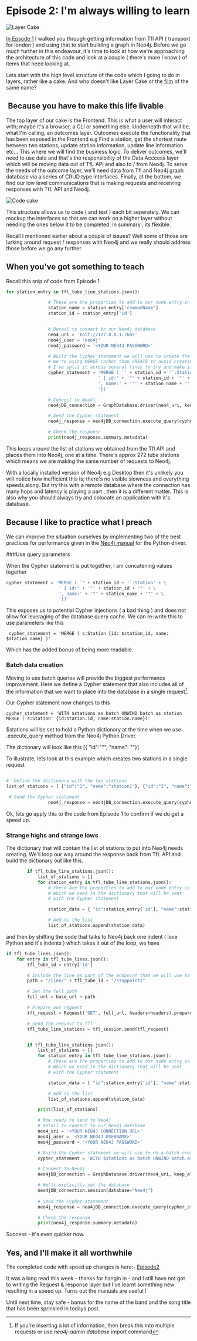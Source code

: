 # Episode 2: I'm always willing to learn

![Layer Cake](/img/tflTube/layered-cake.png)

[In Epsode 1](https://www.pm50plus.com/2023/10/13/python-neo4j-and-the-tube.html) I walked you through getting information from Tfl API ( transport for london ) and using that to start building a graph in Neo4j.  Before we go much further in this endeavour, it's time to look at how we're approaching the architecture of this code and look at a couple ( there's more I know ) of items that need looking at.

Lets start with the high level structure of the code which I going to do in layers, rather like a cake.  And who doesn't like Layer Cake or the [film](https://en.wikipedia.org/wiki/Layer_Cake_(film)) of the same name?

##  Because you have to make this life livable

The top layer of our cake is the Frontend.  This is what a user will interact with;  maybe it's a browser, a CLI or something else. Underneath that will be, what I'm calling, an outcomes layer.  Outcomes execute the functionality that has been exposed in the Frontend  e.g Find a station, get the shortest route between two stations, update station information, update line information  etc... This where we will find the business logic.  To deliver outcomes, we'll need to use data and that's the responsibility of the Data Acccess layer which will be moving data out of TfL API and also to / from Neo4j. To serve the needs of the outcome layer, we'll need data from Tfl and Neo4j graph database via a series of CRUD type interfaces.  Finally, at the bottom, we find our low level communications that is making requests and receiving responses with TfL API and Neo4j. 

![Code cake](/img/tflTube/CodeCake.png)

This structure allows us to code ( and test ) each bit seperately.  We can mockup the interfaces so that we can work on a higher layer without needing the ones below it to be completed.  In summary , its flexible.

 
Recall I mentioned earlier about a couple of issues?  Well some of those are lurking around request / responses with Neo4j and we really should address those before we go any further. 


## When you've got something to teach

Recall this snip of code from Episode 1

```python
for station_entry in tfl_tube_line_stations.json():

                # These are the properties to add to our node entry in Neo4j
                station_name = station_entry['commonName']
                station_id = station_entry['id']


                # Detail to connect to our Neo4j database
                neo4_uri = 'bolt://127.0.0.1:7687'
                neo4j_user = 'neo4j'
                neo4j_password = '<YOUR NEO4J PASSWORD>'

                # Build the Cypher statement we will use to create the station entry as a node
                # We're using MERGE rather than CREATE to avoid creating duplicate stations.
                # I've split it across several lines to try and make it easier to read
                cypher_statement = 'MERGE ( `' + station_id + '`:Station' + \
                                   ' { id:' + '"' + station_id + '"' + \
                                   ', name:' + '"' + station_name + '"' + \
                                   '})'

                # Connect to Neo4j
                neo4jDB_connection = GraphDatabase.driver(neo4_uri, keep_alive=True, auth=(neo4j_user, neo4j_password))

                # Send the Cypher statement
                neo4j_response = neo4jDB_connection.execute_query(cypher_statement)

                # Check the response
                print(neo4j_response.summary.metadata)
```

This loops around the list of stations we obtained from the Tfl API and places them into Neo4j, one at a time.  There's approx 272 tube stations which means we are making the same number of requests to Neo4j.

With a locally installed version of Neo4j e.g Desktop then it's unlikely you will notice how inefficient this is; there's no visible slowness and everything speeds along.  But try this with a remote database where the connection has many hops and latency is playing a part , then it is a different matter.  This is also why you should always try and colocate an application with it's database. 


## Because I like to practice what I preach

We can  improve the situation ourselves by implementing two of the best practices for performance given in the [Neo4j manual](https://neo4j.com/docs/python-manual/current/performance/) for the Python driver. 

###Use query parameters

When the Cypher statement is put together, I am concatening values together
```python
cypher_statement = 'MERGE ( `' + station_id + '`:Station' + \
                    ' { id:' + '"' + station_id + '"' + \
                    ', name:' + '"' + station_name + '"' + \
                    '})'
```
This exposes us to potential Cypher injections ( a bad thing ) and does not allow for leveraging of the database query cache.  We can re-write this to use parameters like this

```
 cypher_statement = 'MERGE ( s:Station {id: $station_id, name: $station_name} )'
```

Which has the added bonus of being more readable.


### Batch data creation

Moving to use batch queries will provide the biggest performance improvement.  Here we define a Cypher statement that also includes all of the information that we want to place into the database in a single request[^1].

Our Cypher statement now changes to this
```
cypher_statement = 'WITH $stations as batch UNWIND batch as station MERGE ( s:Station' {id:station.id, name:station.name})'
```
$stations will be set to hold a Python dictionary at the time when we use .execute_query method from the Neo4j Python Driver. 

The dictionary will look like this  [{ "id":""", "name": ""}]

To illustrate, lets look at this example which creates two stations in a single request

```python

#  Define the dictionary with the two stations 
list_of_stations = [ {"id":"1", "name":"station1"}, {"id":"2", "name":"station2"}]

 # Send the Cypher statement
                neo4j_response = neo4jDB_connection.execute_query(cypher_statement, stations=list_of_stations)
```

Ok, lets go apply this to the code from Episode 1 to confirm if we do get a speed up. 


### Strange highs and strange lows

The dictionary that will contain the list of stations to put into Neo4j needs creating.  We'll loop our way around the response back from TfL API and build the dictionary out like this.

```python
        if tfl_tube_line_stations.json():
            list_of_stations = []
            for station_entry in tfl_tube_line_stations.json():
                # These are the properties to add to our node entry in Neo4j
                # Which we need in the dictionary that will be sent
                # with the Cypher statement

                station_data = { "id":station_entry['id'], "name":station_entry['commonName']  }

                # Add to the list
                list_of_stations.append(station_data)
```

and then by shifting the code that talks to Neo4j back one indent ( love Python and it's indents ) which takes it out of the loop, we have


```python
if tfl_tube_lines.json():
    for entry in tfl_tube_lines.json():
        tfl_tube_id = entry['id']

        # Include the line as part of the endpoint that we will use to get the stations
        path = "/line/" + tfl_tube_id + "/stoppoints"

        # Set the full path
        full_url = base_url + path

        # Prepare our request
        tfl_request = Request('GET', full_url, headers=headers).prepare()

        # Send the request to Tfl
        tfl_tube_line_stations = tfl_session.send(tfl_request)


        if tfl_tube_line_stations.json():
            list_of_stations = []
            for station_entry in tfl_tube_line_stations.json():
                # These are the properties to add to our node entry in Neo4j
                # Which we need in the dictionary that will be sent
                # with the Cypher statement

                station_data = { "id":station_entry['id'], "name":station_entry['commonName']  }

                # Add to the list
                list_of_stations.append(station_data)

            print(list_of_stations)

            # Now ready to send to Neo4j
            # Detail to connect to our Neo4j database
            neo4_uri = '<YOUR NEO4J CONNECTION URL>'
            neo4j_user = '<YOUR NEO4J USERNAME>'
            neo4j_password = '<YOUR NEO4J PASSWORD>'

            # Build the Cypher statement we will use to do a batch creation 
            cypher_statement = 'WITH $stations as batch UNWIND batch as station MERGE ( s:Station {id: station.id, name: station.name})'

            # Connect to Neo4j
            neo4jDB_connection = GraphDatabase.driver(neo4_uri, keep_alive=True, auth=(neo4j_user, neo4j_password))

            # We'll explicitly set the database
            neo4jDB_connection.session(database="Neo4j")
    
            # Send the Cypher statement
            neo4j_response = neo4jDB_connection.execute_query(cypher_statement, stations=list_of_stations)

            # Check the response
            print(neo4j_response.summary.metadata)


```
Success - it's even quicker now. 

## Yes, and I'll make it all worthwhile

The completed code with speed up changes is here:- [Episode2](/code/2023-10-27_code.py )

It was a long read this week - thanks for hangin in - and I still have not got to writing the Request & response layer but I've learnt something new resulting in a speed up.  Turns out the manuals are useful !

Until next time, stay safe - bonus for the name of the band and the song title that has been sprinkled in todays post. 


[^1]: If you're inserting a lot of information, then break this into multiple requests or use _neo4j-admin database_ import command


 